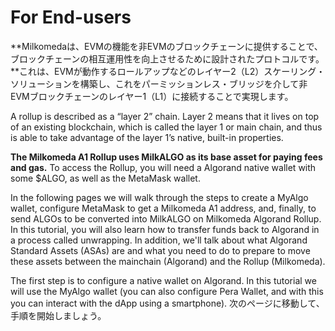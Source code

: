 # For End-users

**Milkomedaは、EVMの機能を非EVMのブロックチェーンに提供することで、ブロックチェーンの相互運用性を向上させるために設計されたプロトコルです。**これは、EVMが動作するロールアップなどのレイヤー2（L2）スケーリング・ソリューションを構築し、これをパーミッションレス・ブリッジを介して非EVMブロックチェーンのレイヤー1（L1）に接続することで実現します。

A rollup is described as a “layer 2” chain. Layer 2 means that it lives on top of an existing blockchain, which is called the layer 1 or main chain, and thus is able to take advantage of the layer 1’s native, built-in properties.

**The Milkomeda A1 Rollup uses MilkALGO as its base asset for paying fees and gas.** To access the Rollup, you will need a Algorand native wallet with some $ALGO, as well as the MetaMask wallet.

In the following pages we will walk through the steps to create a MyAlgo wallet, configure MetaMask to get a Milkomeda A1 address, and, finally, to send ALGOs to be converted into MilkALGO on Milkomeda Algorand Rollup. In this tutorial, you will also learn how to transfer funds back to Algorand in a process called unwrapping. In addition, we'll talk about what Algorand Standard Assets (ASAs) are and what you need to do to prepare to move these assets between the mainchain (Algorand) and the Rollup (Milkomeda).

The first step is to configure a native wallet on Algorand. In this tutorial we will use the MyAlgo wallet (you can also configure Pera Wallet, and with this you can interact with the dApp using a smartphone). 次のページに移動して、手順を開始しましょう。
